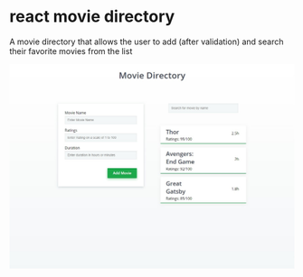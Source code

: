 # react movie directory
 A movie directory that allows the user to add (after validation) and search their favorite movies from the list



![alt text](https://github.com/ihaseebkhan/react-movie-directory/blob/main/movie_directory.jpg)

